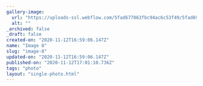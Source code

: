 ```yaml
---
gallery-image:
  url: "https://uploads-ssl.webflow.com/5fad677063fbc94ac6c53f49/5fad69d860fbcb41fc8afdb6_8%20Burleigh.jpg"
  alt: ""
_archived: false
_draft: false
created-on: "2020-11-12T16:59:06.147Z"
name: "Image 8"
slug: "image-8"
updated-on: "2020-11-12T16:59:06.147Z"
published-on: "2020-11-12T17:01:10.736Z"
tags: "photo"
layout: "single-photo.html"
---
```



